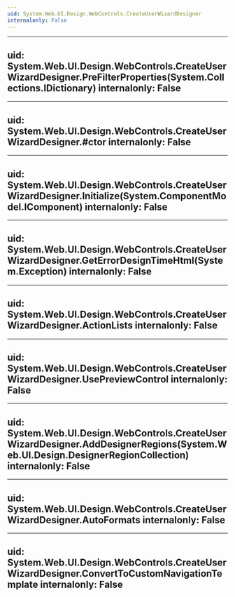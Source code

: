 ```yaml
---
uid: System.Web.UI.Design.WebControls.CreateUserWizardDesigner
internalonly: False
---
```


---
uid: System.Web.UI.Design.WebControls.CreateUserWizardDesigner.PreFilterProperties(System.Collections.IDictionary)
internalonly: False
---

---
uid: System.Web.UI.Design.WebControls.CreateUserWizardDesigner.#ctor
internalonly: False
---

---
uid: System.Web.UI.Design.WebControls.CreateUserWizardDesigner.Initialize(System.ComponentModel.IComponent)
internalonly: False
---

---
uid: System.Web.UI.Design.WebControls.CreateUserWizardDesigner.GetErrorDesignTimeHtml(System.Exception)
internalonly: False
---

---
uid: System.Web.UI.Design.WebControls.CreateUserWizardDesigner.ActionLists
internalonly: False
---

---
uid: System.Web.UI.Design.WebControls.CreateUserWizardDesigner.UsePreviewControl
internalonly: False
---

---
uid: System.Web.UI.Design.WebControls.CreateUserWizardDesigner.AddDesignerRegions(System.Web.UI.Design.DesignerRegionCollection)
internalonly: False
---

---
uid: System.Web.UI.Design.WebControls.CreateUserWizardDesigner.AutoFormats
internalonly: False
---

---
uid: System.Web.UI.Design.WebControls.CreateUserWizardDesigner.ConvertToCustomNavigationTemplate
internalonly: False
---

